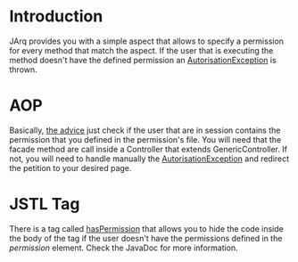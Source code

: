 # Introduction #

JArq provides you with a simple aspect that allows to specify a permission for every method that match the aspect.
If the user that is executing the method doesn't have the defined permission an [AutorisationException](http://jarq.es/api/Core/es/onlysolutions/arq/core/auth/exception/AutorisationException.html) is thrown.


# AOP #

Basically, [the advice](http://jarq.es/api/Core/es/onlysolutions/arq/core/aop/AutorizationAdvice.html) just check if the user that are in session contains the permission that you defined in the permission's file.
You will need that the facade method are call inside a Controller that extends GenericController. If not, you will need to handle manually the [AutorisationException](http://jarq.es/api/Core/es/onlysolutions/arq/core/auth/exception/AutorisationException.html) and redirect the petition to your desired page.

# JSTL Tag #

There is a tag called [hasPermission](http://jarq.es/api/Core/es/onlysolutions/arq/core/mvc/tag/HasPermissionTag.html) that allows you to hide the code inside the body of the tag if the user doesn't have the permissions defined in the _permission_ element. Check the JavaDoc for more information.